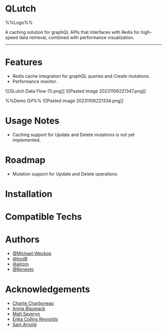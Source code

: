 # QLutch

%%Logo%%

A caching solution for graphQL APIs that interfaces with Redis for high-speed data retrieval, combined with performance visualization.
____
# Features
- Redis cache integration for graphQL queries and *Create* mutations.
- Performance monitor.

![[QLutch Data Flow (1).png]]
![[Pasted image 20231106221347.png]]

%%Demo Gif%%
![[Pasted image 20231106221334.png]]

# Usage Notes
- Caching support for Update and Delete mutations is not yet implemented.
# Roadmap
- Mutation support for Update and Delete operations
# Installation
# Compatible Techs
# Authors
- [@Michael-Weckop](https://github.com/Michael-Weckop)
- [@lrod8](https://github.com/lrod8)
- [@alroro](https://github.com/alroro)
- [@Reneeto](https://github.com/Reneeto)
# Acknowledgements
- [Charlie Charboneau](https://github.com/CharlieCharboneau)
- [Annie Blazejack](https://github.com/annieblazejack)
- [Matt Severyn](https://github.com/mtseveryn)
- [Erika Collins Reynolds](https://github.com/erikacollinsreynolds)
- [Sam Arnold](https://github.com/sam-a723)
